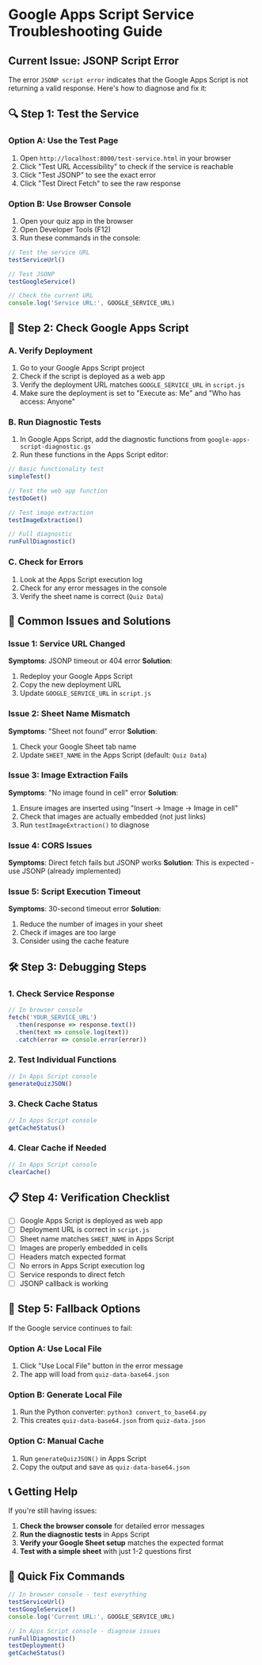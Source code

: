 # Google Apps Script Service Troubleshooting Guide

## Current Issue: JSONP Script Error

The error `JSONP script error` indicates that the Google Apps Script is not returning a valid response. Here's how to diagnose and fix it:

## 🔍 **Step 1: Test the Service**

### **Option A: Use the Test Page**
1. Open `http://localhost:8000/test-service.html` in your browser
2. Click "Test URL Accessibility" to check if the service is reachable
3. Click "Test JSONP" to see the exact error
4. Click "Test Direct Fetch" to see the raw response

### **Option B: Use Browser Console**
1. Open your quiz app in the browser
2. Open Developer Tools (F12)
3. Run these commands in the console:

```javascript
// Test the service URL
testServiceUrl()

// Test JSONP
testGoogleService()

// Check the current URL
console.log('Service URL:', GOOGLE_SERVICE_URL)
```

## 🔧 **Step 2: Check Google Apps Script**

### **A. Verify Deployment**
1. Go to your Google Apps Script project
2. Check if the script is deployed as a web app
3. Verify the deployment URL matches `GOOGLE_SERVICE_URL` in `script.js`
4. Make sure the deployment is set to "Execute as: Me" and "Who has access: Anyone"

### **B. Run Diagnostic Tests**
1. In Google Apps Script, add the diagnostic functions from `google-apps-script-diagnostic.gs`
2. Run these functions in the Apps Script editor:

```javascript
// Basic functionality test
simpleTest()

// Test the web app function
testDoGet()

// Test image extraction
testImageExtraction()

// Full diagnostic
runFullDiagnostic()
```

### **C. Check for Errors**
1. Look at the Apps Script execution log
2. Check for any error messages in the console
3. Verify the sheet name is correct (`Quiz Data`)

## 🚨 **Common Issues and Solutions**

### **Issue 1: Service URL Changed**
**Symptoms**: JSONP timeout or 404 error
**Solution**: 
1. Redeploy your Google Apps Script
2. Copy the new deployment URL
3. Update `GOOGLE_SERVICE_URL` in `script.js`

### **Issue 2: Sheet Name Mismatch**
**Symptoms**: "Sheet not found" error
**Solution**:
1. Check your Google Sheet tab name
2. Update `SHEET_NAME` in the Apps Script (default: `Quiz Data`)

### **Issue 3: Image Extraction Fails**
**Symptoms**: "No image found in cell" error
**Solution**:
1. Ensure images are inserted using "Insert → Image → Image in cell"
2. Check that images are actually embedded (not just links)
3. Run `testImageExtraction()` to diagnose

### **Issue 4: CORS Issues**
**Symptoms**: Direct fetch fails but JSONP works
**Solution**: This is expected - use JSONP (already implemented)

### **Issue 5: Script Execution Timeout**
**Symptoms**: 30-second timeout error
**Solution**:
1. Reduce the number of images in your sheet
2. Check if images are too large
3. Consider using the cache feature

## 🛠️ **Step 3: Debugging Steps**

### **1. Check Service Response**
```javascript
// In browser console
fetch('YOUR_SERVICE_URL')
  .then(response => response.text())
  .then(text => console.log(text))
  .catch(error => console.error(error))
```

### **2. Test Individual Functions**
```javascript
// In Apps Script console
generateQuizJSON()
```

### **3. Check Cache Status**
```javascript
// In Apps Script console
getCacheStatus()
```

### **4. Clear Cache if Needed**
```javascript
// In Apps Script console
clearCache()
```

## 📋 **Step 4: Verification Checklist**

- [ ] Google Apps Script is deployed as web app
- [ ] Deployment URL is correct in `script.js`
- [ ] Sheet name matches `SHEET_NAME` in Apps Script
- [ ] Images are properly embedded in cells
- [ ] Headers match expected format
- [ ] No errors in Apps Script execution log
- [ ] Service responds to direct fetch
- [ ] JSONP callback is working

## 🔄 **Step 5: Fallback Options**

If the Google service continues to fail:

### **Option A: Use Local File**
1. Click "Use Local File" button in the error message
2. The app will load from `quiz-data-base64.json`

### **Option B: Generate Local File**
1. Run the Python converter: `python3 convert_to_base64.py`
2. This creates `quiz-data-base64.json` from `quiz-data.json`

### **Option C: Manual Cache**
1. Run `generateQuizJSON()` in Apps Script
2. Copy the output and save as `quiz-data-base64.json`

## 📞 **Getting Help**

If you're still having issues:

1. **Check the browser console** for detailed error messages
2. **Run the diagnostic tests** in Apps Script
3. **Verify your Google Sheet setup** matches the expected format
4. **Test with a simple sheet** with just 1-2 questions first

## 🎯 **Quick Fix Commands**

```javascript
// In browser console - test everything
testServiceUrl()
testGoogleService()
console.log('Current URL:', GOOGLE_SERVICE_URL)

// In Apps Script console - diagnose issues
runFullDiagnostic()
testDeployment()
getCacheStatus()
```
